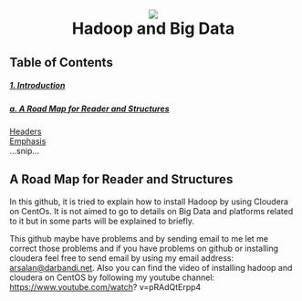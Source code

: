 <h1 align="center">
  <img align="center" src="https://github.com/asikhalaban/Big_Data/blob/master/img/cloud.png?raw=true">
<br>
  Hadoop and Big Data
</h1>

## Table of Contents
##### [1. Introduction]()
##### [a. A Road Map for Reader and Structures](#headers)  

[Headers](#headers)  
[Emphasis](#emphasis)  
...snip...    
<a name="headers"/>
## A Road Map for Reader and Structures

In this github, it is tried to explain how to install Hadoop by using Cloudera on CentOs. It is not aimed to go to details on Big Data and platforms related to it but in some parts will be explained to briefly. 

This github maybe have problems and by sending email to me let me correct those problems and if you have problems on github or installing cloudera feel free to send email by using my email address: arsalan@darbandi.net. Also you can find the video of installing hadoop and cloudera on CentOS by following my youtube channel: https://www.youtube.com/watch? v=pRAdQtErpp4

